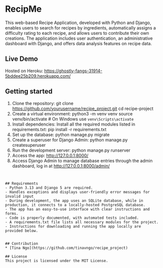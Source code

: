 # RecipMe

This web-based Recipe Application, developed with Python and Django, enables users to search for recipes by ingredients, automatically assigns a difficulty rating to each recipe, and allows users to contribute their own creations. The application includes user authentication, an administrative dashboard with Django, and offers data analysis features on recipe data.

## Live Demo
Hosted on Heroku: https://ghostly-fangs-31914-5bddee25b209.herokuapp.com/

## Getting started

1. Clone the repository: git clone https://github.com/yourusername/recipe_project.git    cd recipe-project
2. Create a virtual environment: python3 -m venv venv source venv/bin/activate  # On Windows use `venv\Scripts\activate`
3. Install dependencies: Install all the required modules listed in requirements.txt: pip install -r requirements.txt
4. Set up the database: python manage.py migrate
5. Create a superuser for Django Admin: python manage.py createsuperuser
6. Run the development server: python manage.py runserver
7. Access the app: http://127.0.0.1:8000/
8. Access Django Admin to manage database entries through the admin dashboard, log in at http://127.0.0.1:8000/admin/
  ```


## Requirements
- Python 3.13 and Django 5 are required.
- Handles exceptions and displays user-friendly error messages for invalid input
- During development, the app uses an SQLite database, while in production, it connects to a locally-hosted PostgreSQL database.
- The app has an easy-to-use interface with clear instructions and forms.
- Code is properly documented, with automated tests included.
- A requirements.txt file lists all necessary modules for the project.
- Instructions for downloading and running the app locally are provided below.


## Contribution
* [Tina Ngo](https://github.com/tinavngo/recipe_project)

## License
This project is licensed under the MIT License.